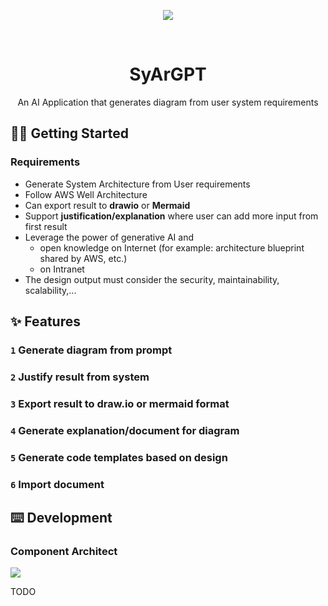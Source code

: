 <div align="center"><a name="readme-top"></a>

[![][image-banner]][deployment-link]

<br/>

# SyArGPT

An AI Application that generates diagram from user system requirements

</div>

## 👋🏻 Getting Started

### Requirements 

- Generate System Architecture from User requirements
- Follow AWS Well Architecture
- Can export result to **drawio** or **Mermaid** 
- Support **justification/explanation** where user can add more input from first result 
- Leverage the power of generative AI and 
    - open knowledge on Internet (for example: architecture blueprint shared by AWS, etc.)
    - on Intranet 
- The design output must consider the security, maintainability, scalability,...

## ✨ Features

### `1` Generate diagram from prompt
### `2` Justify result from system
### `3` Export result to draw.io or mermaid format
### `4` Generate explanation/document for diagram
### `5` Generate code templates based on design
### `6` Import document


## ⌨️ Development

### Component Architect
[![][component-arch]][deployment-link]

TODO


[image-banner]: https://github.com/buisihung11/SyArGPT/blob/main/assets/banner.png?raw=true
[component-arch]: https://github.com/buisihung11/SyArGPT/blob/main/assets/ComponentArchitect.png?raw=true
[deployment-link]: https://github.com/buisihung11/SyArGPT
